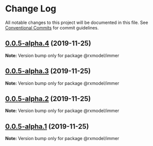 # Change Log

All notable changes to this project will be documented in this file.
See [Conventional Commits](https://conventionalcommits.org) for commit guidelines.

## [0.0.5-alpha.4](https://github.com/yoyooyooo/rxmodel/compare/@rxmodel/immer@0.0.5-alpha.3...@rxmodel/immer@0.0.5-alpha.4) (2019-11-25)

**Note:** Version bump only for package @rxmodel/immer





## [0.0.5-alpha.3](https://github.com/yoyooyooo/rxmodel/compare/@rxmodel/immer@0.0.5-alpha.1...@rxmodel/immer@0.0.5-alpha.3) (2019-11-25)

**Note:** Version bump only for package @rxmodel/immer





## [0.0.5-alpha.2](https://github.com/yoyooyooo/rxmodel/compare/@rxmodel/immer@0.0.5-alpha.1...@rxmodel/immer@0.0.5-alpha.2) (2019-11-25)

**Note:** Version bump only for package @rxmodel/immer





## [0.0.5-alpha.1](https://github.com/yoyooyooo/rxmodel/compare/@rxmodel/immer@0.0.5-alpha.0...@rxmodel/immer@0.0.5-alpha.1) (2019-11-25)

**Note:** Version bump only for package @rxmodel/immer

